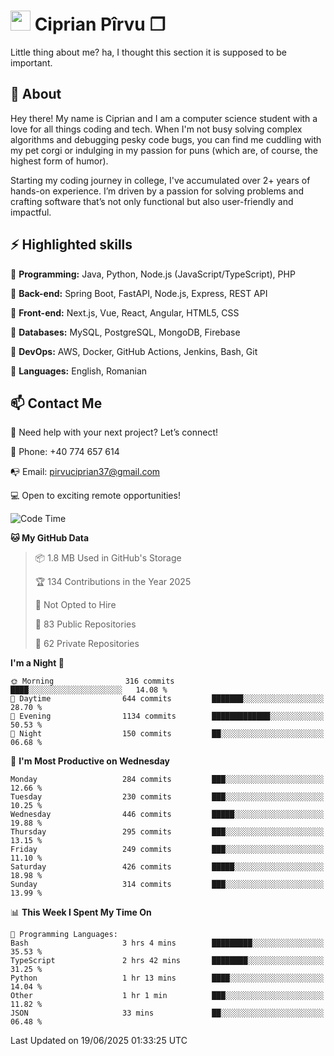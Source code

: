 # <img height="32px" src="https://user-images.githubusercontent.com/74038190/216122041-518ac897-8d92-4c6b-9b3f-ca01dcaf38ee.png"> Ciprian Pîrvu ❐ </h1>

Little thing about me? ha, I thought this section it is supposed to be important.

## 🧐 About

Hey there! My name is Ciprian and I am a computer science student with a love for all things coding and tech. When I'm not busy solving complex algorithms and debugging pesky code bugs, you can find me cuddling with my pet corgi or indulging in my passion for puns (which are, of course, the highest form of humor).

Starting my coding journey in college, I've accumulated over 2+ years of hands-on experience. I’m driven by a passion for solving problems and crafting software that’s not only functional but also user-friendly and impactful.


## ⚡ Highlighted skills

🎯 **Programming:** Java, Python, Node.js (JavaScript/TypeScript), PHP

🎯 **Back-end:** Spring Boot, FastAPI, Node.js, Express, REST API

🎯 **Front-end:** Next.js, Vue, React, Angular, HTML5, CSS

🎯 **Databases:** MySQL, PostgreSQL, MongoDB, Firebase

🎯 **DevOps:** AWS, Docker, GitHub Actions, Jenkins, Bash, Git

🎯 **Languages:** English, Romanian



## 📫 Contact Me

🤝 Need help with your next project? Let’s connect!

📱 Phone: +40 774 657 614

📭 Email: pirvuciprian37@gmail.com


💻 Open to exciting remote opportunities!

<!--START_SECTION:waka-->
![Code Time](http://img.shields.io/badge/Code%20Time-2%2C345%20hrs%2023%20mins-blue)

**🐱 My GitHub Data** 

> 📦 1.8 MB Used in GitHub's Storage 
 > 
> 🏆 134 Contributions in the Year 2025
 > 
> 🚫 Not Opted to Hire
 > 
> 📜 83 Public Repositories 
 > 
> 🔑 62 Private Repositories 
 > 
**I'm a Night 🦉** 

```text
🌞 Morning                316 commits         ████░░░░░░░░░░░░░░░░░░░░░   14.08 % 
🌆 Daytime                644 commits         ███████░░░░░░░░░░░░░░░░░░   28.70 % 
🌃 Evening                1134 commits        █████████████░░░░░░░░░░░░   50.53 % 
🌙 Night                  150 commits         ██░░░░░░░░░░░░░░░░░░░░░░░   06.68 % 
```
📅 **I'm Most Productive on Wednesday** 

```text
Monday                   284 commits         ███░░░░░░░░░░░░░░░░░░░░░░   12.66 % 
Tuesday                  230 commits         ███░░░░░░░░░░░░░░░░░░░░░░   10.25 % 
Wednesday                446 commits         █████░░░░░░░░░░░░░░░░░░░░   19.88 % 
Thursday                 295 commits         ███░░░░░░░░░░░░░░░░░░░░░░   13.15 % 
Friday                   249 commits         ███░░░░░░░░░░░░░░░░░░░░░░   11.10 % 
Saturday                 426 commits         █████░░░░░░░░░░░░░░░░░░░░   18.98 % 
Sunday                   314 commits         ███░░░░░░░░░░░░░░░░░░░░░░   13.99 % 
```


📊 **This Week I Spent My Time On** 

```text
💬 Programming Languages: 
Bash                     3 hrs 4 mins        █████████░░░░░░░░░░░░░░░░   35.53 % 
TypeScript               2 hrs 42 mins       ████████░░░░░░░░░░░░░░░░░   31.25 % 
Python                   1 hr 13 mins        ████░░░░░░░░░░░░░░░░░░░░░   14.04 % 
Other                    1 hr 1 min          ███░░░░░░░░░░░░░░░░░░░░░░   11.82 % 
JSON                     33 mins             ██░░░░░░░░░░░░░░░░░░░░░░░   06.48 % 
```


 Last Updated on 19/06/2025 01:33:25 UTC
<!--END_SECTION:waka-->
